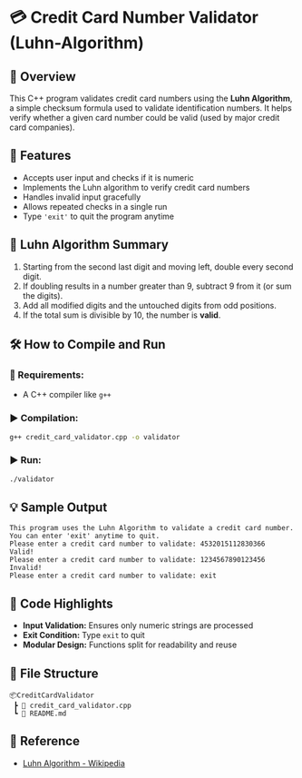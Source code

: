 # 💳 Credit Card Number Validator (Luhn-Algorithm)

## 📌 Overview

This C++ program validates credit card numbers using the **Luhn Algorithm**, a simple checksum formula used to validate identification numbers. It helps verify whether a given card number could be valid (used by major credit card companies).

## 🎯 Features

* Accepts user input and checks if it is numeric
* Implements the Luhn algorithm to verify credit card numbers
* Handles invalid input gracefully
* Allows repeated checks in a single run
* Type `'exit'` to quit the program anytime

## 🧠 Luhn Algorithm Summary

1. Starting from the second last digit and moving left, double every second digit.
2. If doubling results in a number greater than 9, subtract 9 from it (or sum the digits).
3. Add all modified digits and the untouched digits from odd positions.
4. If the total sum is divisible by 10, the number is **valid**.

## 🛠️ How to Compile and Run

### 🔧 Requirements:

* A C++ compiler like `g++`

### ▶️ Compilation:

```bash
g++ credit_card_validator.cpp -o validator
```

### ▶️ Run:

```bash
./validator
```

## 💡 Sample Output

```
This program uses the Luhn Algorithm to validate a credit card number.
You can enter 'exit' anytime to quit.
Please enter a credit card number to validate: 4532015112830366
Valid!
Please enter a credit card number to validate: 1234567890123456
Invalid!
Please enter a credit card number to validate: exit
```

## 🧾 Code Highlights

* **Input Validation:** Ensures only numeric strings are processed
* **Exit Condition:** Type `exit` to quit
* **Modular Design:** Functions split for readability and reuse

## 📂 File Structure

```
📦CreditCardValidator
 ┣ 📄 credit_card_validator.cpp
 ┗ 📄 README.md
```

## 📘 Reference

* [Luhn Algorithm - Wikipedia](https://en.wikipedia.org/wiki/Luhn_algorithm)

